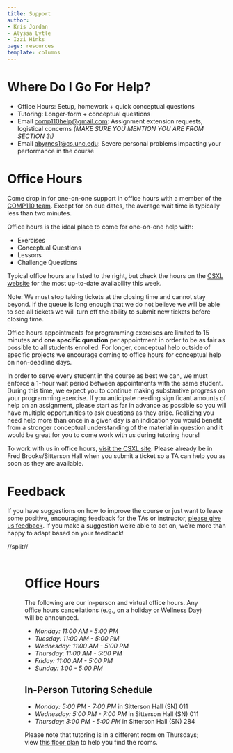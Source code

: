 ```yaml
---
title: Support
author:
- Kris Jordan
- Alyssa Lytle
- Izzi Hinks
page: resources
template: columns
---
```


<div class="box link-page" >

# Where Do I Go For Help?

* Office Hours: Setup, homework + quick conceptual questions
* Tutoring: Longer-form + conceptual questions
* Email <comp110help@gmail.com>: Assignment extension requests, logistical concerns *(MAKE SURE YOU MENTION YOU ARE FROM SECTION 3!)*
* Email <abyrnes1@cs.unc.edu>: Severe personal problems impacting your performance in the course

<!-- # Office Hours + Tutoring -->

# Office Hours

Come drop in for one-on-one support in office hours with a member of the [COMP110 team](/resources/team.html). Except for on due dates, the average wait time is typically less than two minutes.

Office hours is the ideal place to come for one-on-one help with:

* Exercises
* Conceptual Questions
* Lessons
* Challenge Questions

Typical office hours are listed to the right, but check the hours on the [CSXL website](https://csxl.unc.edu/) for the most up-to-date availability this week.

Note: We must stop taking tickets at the closing time and cannot stay beyond. If the queue is long enough that we do not believe we will be able to see all tickets we will turn off the ability to submit new tickets before closing time.

Office hours appointments for programming exercises are limited to 15 minutes and **one specific question** per appointment in order to be as fair as possible to all students enrolled. For longer, conceptual help outside of specific projects we encourage coming to office hours for conceptual help on non-deadline days.

In order to serve every student in the course as best we can, we must enforce a 1-hour wait period between appointments with the same student. During this time, we expect you to continue making substantive progress on your programming exercise. If you anticipate needing significant amounts of help on an assignment, please start as far in advance as possible so you will have multiple opportunities to ask questions as they arise. Realizing you need help more than once in a given day is an indication you would benefit from a stronger conceptual understanding of the material in question and it would be great for you to come work with us during tutoring hours!

To work with us in office hours, <a href="https://csxl.unc.edu/" target="_blank">visit the CSXL site</a>. Please already be in Fred Brooks/Sitterson Hall when you submit a ticket so a TA can help you as soon as they are available.

<!-- To participate in remote office hours:

1. Begin a Zoom meeting. **Please have your camera on and _do not share your screen_ until asked to do so!**
2. Hover over your meeting's window and click the green shield icon in the top-left corner 
3. Click "Copy Link" to copy the URL to your Zoom meeting
4. <a href="https://course.care/ng/course/85" target="_blank">Open Course.Care click "Check-in" for currently open office hours</a>. Select what kind of help you are seeking and paste in your Zoom URL. Be detailed and descriptive in your request for help. If you fail to make an honest effort to describe the purpose of the meeting, TAs are instructed to cancel your request.
5. Our teaching team will get to you as soon as we can! -->



# Feedback

If you have suggestions on how to improve the course or just want to leave some positive, encouraging feedback for the TAs or instructor, [please give us feedback](https://airtable.com/appB1qPsdKZhVAxvF/pag4p6kfIuixxRcWm/form). If you make a suggestion we’re able to act on, we’re more than happy to adapt based on your feedback!
</div>
//split// 



<div class="box link-page" style="padding:20px 40px">

# Office Hours

The following are our in-person and virtual office hours. Any office hours cancellations (e.g., on a holiday or Wellness Day) will be announced.

* _Monday: 11:00 AM - 5:00 PM_
* _Tuesday: 11:00 AM - 5:00 PM_
* _Wednesday: 11:00 AM - 5:00 PM_
* _Thursday: 11:00 AM - 5:00 PM_
* _Friday: 11:00 AM - 5:00 PM_
* _Sunday: 1:00 - 5:00 PM_ 

<!-- ## In-Person Office Hours Schedule

In-person Office Hours will be in Sitterson Hall (SN) 008. You can find Sitterson Hall, room 008 by going to the lower level of the lobby and walking to the wall that's closest to the Carolina Inn. 

* _Monday: 1:00 - 3:00 PM_
* _Tuesday: 1:00 - 3:00 PM_
* _Wednesday: 1:00 - 3:00 PM_
* _Thursday: 1:00 - 3:00 PM_
* _Friday: 1:00 - 3:00 PM_
* _Sunday: 1:00 - 3:00 PM_ -->

<!-- ## Virtual Office Hours Schedule

Virtual Office Hours will be offered via Zoom.

To join office hours, you will create your own Zoom meeting and send the link for the TA to join! 

Go to [EdStem](https://edstem.org/) and select "chat" (under the "new thread" button in the top left). Then select the "#office-hours" channel and post your Zoom link in the chat!  -->

<!-- 
### Office Hours Times

* _Monday: 12:00 - 2:00 PM_
* _Tuesday: 9:00 AM - 12:00 PM_
* _Wednesday: 9:00 - 11:00 AM, 5:00 - 7:00 PM_
* _Thursday: 11:00 AM - 2:00 PM, 5:00 - 8:00 PM_ -->


## In-Person Tutoring Schedule

* _Monday: 5:00 PM - 7:00 PM_ in Sitterson Hall (SN) 011
* _Wednesday: 5:00 PM - 7:00 PM_ in Sitterson Hall (SN) 011
* _Thursday: 3:00 PM - 5:00 PM_ in Sitterson Hall (SN) 284

Please note that tutoring is in a different room on Thursdays; view [this floor plan](https://cs.unc.edu/resources/floor-plans/) to help you find the rooms. 

</div>

